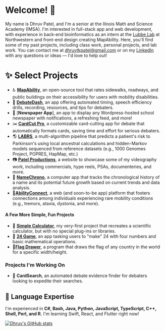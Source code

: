 # Welcome! 👋

My name is Dhruv Patel, and I'm a senior at the Ilinois Math and Science Academy (IMSA). I'm interested in full-stack app and web development, with experience in back-end bioinformatics as an intern at the [Lubbe Lab](https://labs.feinberg.northwestern.edu/lubbe/) at Northwestern and front-end design creating MapAbility. Here, you'll find some of my past projects, including class work, personal projects, and lab work. You can contact me at dhruvtkpatel@gmail.com or on my [LinkedIn](https://www.linkedin.com/in/dhruvtpatel/) with any questions or ideas — I'd love to help out!

# ✨ Select Projects

- ♿  [**MapAbility**](https://github.com/dhruvtpatel/MapAbility), an open-source tool that rates sidewalks, roadways, and public buildings on their accessibility for users with mobility disabilities.
- 🎤 [**DebateDash**](https://github.com/dhruvtpatel/DebateDash), an app offering automated timing, speech efficiency drills, recording, resources, and tips for debaters.
- 📰 [**Newspaper App**], an app to display any Wordpress-hosted school newspaper with notifications, a refreshing feed, and more!
- ✂️ [**CardCut Pro**](https://github.com/dhruvtpatel/CardCutPro), a customizable card-cutting app for debate that automatically formats cards, saving time and effort for serious debaters.
- 🌎 [**LABRS**](https://github.com/dhruvtpatel/LABRS), a multi-algorithm pipeline that predicts a patient's risk to Parkinson's using local ancestral calculations and hidden-Markov models sequenced from reference datasets (e.g., 1000 Genomes Project, POPRES, HapMap, etc.)
- 📷 [**Patel Productions**](https://github.com/dhruvtpatel/PatelProductions), a website to showcase some of my videography work, including commercials, hype reels, PSAs, documenteries, and more.
- 👶 [**NameChrono**](https://github.com/dhruvtpatel/NameChrono), a computer app that tracks the chronological history of a name and its potential future growth based on current trends and data analysis.
- 👭[**AbilityConnect**](https://qob.jlx.mybluehost.me/), a web (and soon-to-be app) platform that fosters connections among individuals experiencing rare mobility conditions (e.g., tremors, ataxia, dystonia, and more).

#### A Few More Simple, Fun Projects

- 🧮 [**Simple Calculator**](https://github.com/dhruvtpatel/SimpleCalculator), my very-first project that recreates a scientific calculator, but with no special plug-ins or libraries.
- 🔢 [**24 Game**](https://github.com/dhruvtpatel/24Calculator), an app tasking users to "make" 24 with four numbers and basic mathematical operations.
- 🚩[**Flag Drawer**](https://github.com/dhruvtpatel/FlagDrawer), a program that draws the flag of any country in the world for a specific width/height.

### Projects I'm Working On

- 🔎 **CardSearch**, an automated debate evidence finder for debaters looking to expedite their searches.

## 🌱 Language Expertise

I'm experienced in **C#, Bash, Java, Python, JavaScript, TypeScript, C++, Shell, Perl, and R.** I'm learning Swift, React, and Flutter right now!

[![Dhruv's GitHub stats](https://github-readme-stats.vercel.app/api?username=dhruvtpatel)](https://github.com/anuraghazra/github-readme-stats)
